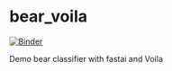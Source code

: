 # bear_voila

[![Binder](https://mybinder.org/badge_logo.svg)](https://mybinder.org/v2/gh/amirluv/app/master?filepath=bear_classifier.ipynb)

Demo bear classifier with fastai and Voila
